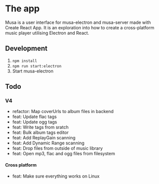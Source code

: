 # The app

Musa is a user interface for musa-electron and musa-server made with Create React App.
It is an exploration into how to create a cross-platform music player
utilising Electron and React.

## Development

1. `npm install`
2. `npm run start:electron`
3. Start musa-electron

## Todo

### V4

- refactor: Map coverUrls to album files in backend
- feat: Update flac tags
- feat: Update ogg tags
- feat: Write tags from sratch
- feat: Bulk album tags editor
- feat: Add ReplayGain scanning
- feat: Add Dynamic Range scanning
- feat: Drop files from outside of music library
- feat: Open mp3, flac and ogg files from filesystem

#### Cross platform

- feat: Make sure everything works on Linux
